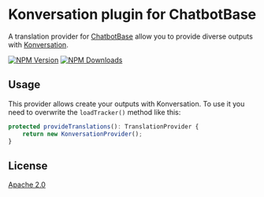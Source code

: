 # Konversation plugin for ChatbotBase
A translation provider for [ChatbotBase] allow you to provide diverse outputs with [Konversation].

[![NPM Version][npm-image]][npm-url]
[![NPM Downloads][downloads-image]][downloads-url]

## Usage
This provider allows create your outputs with Konversation. To use it you need to 
overwrite the `loadTracker()` method like this:

```typescript
protected provideTranslations(): TranslationProvider {
    return new KonversationProvider();
}
```

## License
[Apache 2.0](LICENSE)

[ChatbotBase]: https://github.com/rekire/ChatbotBase
[npm-image]: https://img.shields.io/npm/v/chatbotbase-konversationprovider.svg
[npm-url]: https://npmjs.org/package/chatbotbase-konversationprovider
[downloads-image]: https://img.shields.io/npm/dm/chatbotbase-konversationprovider.svg
[downloads-url]: https://npmjs.org/package/chatbotbase-konversationprovider
[Konversation]: https://npmjs.org/package/konversation

